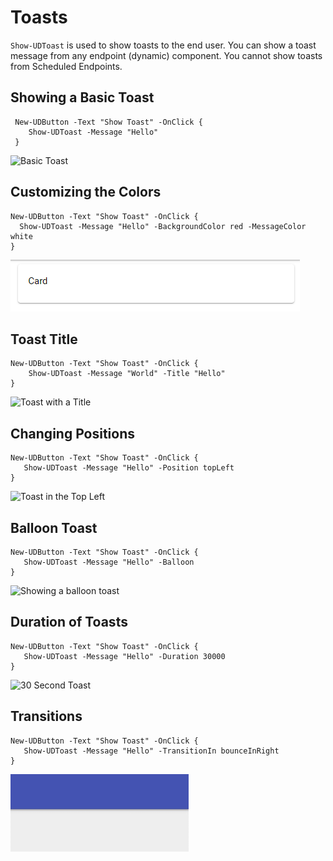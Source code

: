 # Toasts

`Show-UDToast` is used to show toasts to the end user. You can show a toast message from any endpoint \(dynamic\) component. You cannot show toasts from Scheduled Endpoints. 

## Showing a Basic Toast

```text
 New-UDButton -Text "Show Toast" -OnClick {
    Show-UDToast -Message "Hello"
 }
```

![Basic Toast](../.gitbook/assets/image%20%2835%29.png)

## Customizing the Colors

```text
New-UDButton -Text "Show Toast" -OnClick {
  Show-UDToast -Message "Hello" -BackgroundColor red -MessageColor white
}
```

![Custom Colors](../.gitbook/assets/image%20%2858%29.png)

## Toast Title

```text
New-UDButton -Text "Show Toast" -OnClick {
    Show-UDToast -Message "World" -Title "Hello" 
}
```

![Toast with a Title](../.gitbook/assets/image%20%2844%29.png)

## Changing Positions

```text
New-UDButton -Text "Show Toast" -OnClick {
   Show-UDToast -Message "Hello" -Position topLeft
}
```

![Toast in the Top Left](../.gitbook/assets/image%20%2828%29.png)

## Balloon Toast

```text
New-UDButton -Text "Show Toast" -OnClick {
   Show-UDToast -Message "Hello" -Balloon
}
```

![Showing a balloon toast](../.gitbook/assets/image%20%2818%29.png)

## Duration of Toasts

```text
New-UDButton -Text "Show Toast" -OnClick {
   Show-UDToast -Message "Hello" -Duration 30000
}
```

![30 Second Toast](../.gitbook/assets/image%20%2815%29.png)

## Transitions

```text
New-UDButton -Text "Show Toast" -OnClick {
   Show-UDToast -Message "Hello" -TransitionIn bounceInRight
}
```

![Bounce in Transition](../.gitbook/assets/ieuugq2gmh.gif)

